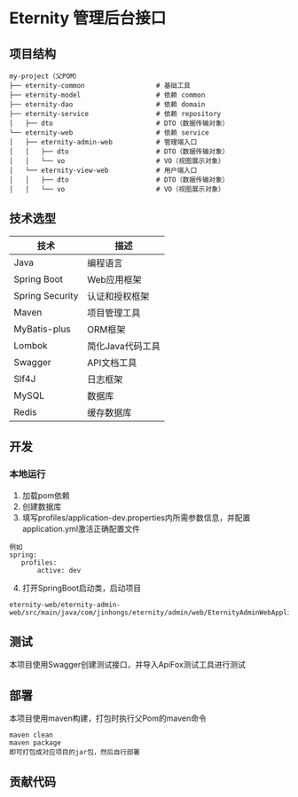 # Eternity 管理后台接口

## 项目结构
```
my-project（父POM）
├── eternity-common                  # 基础工具
├── eternity-model                   # 依赖 common
├── eternity-dao                     # 依赖 domain
├── eternity-service                 # 依赖 repository
│   ├── dto                          # DTO（数据传输对象）
└── eternity-web                     # 依赖 service
│   ├── eternity-admin-web           # 管理端入口
│   │   ├── dto                      # DTO（数据传输对象）
│   │   └── vo                       # VO（视图展示对象）
│   └── eternity-view-web            # 用户端入口
│   │   ├── dto                      # DTO（数据传输对象）
│   │   └── vo                       # VO（视图展示对象）
```

## 技术选型

| 技术              | 描述         |
|-----------------|------------|
| Java            | 编程语言       |
| Spring Boot     | Web应用框架    |
| Spring Security | 认证和授权框架    |
| Maven           | 项目管理工具     |
| MyBatis-plus    | ORM框架      |
| Lombok          | 简化Java代码工具 |
| Swagger         | API文档工具    |
| Slf4J           | 日志框架       |
| MySQL           | 数据库        |
| Redis           | 缓存数据库      |

## 开发

### 本地运行
1. 加载pom依赖
2. 创建数据库
3. 填写profiles/application-dev.properties内所需参数信息，并配置application.yml激活正确配置文件
```
例如
spring:
   profiles:
       active: dev
```
4. 打开SpringBoot启动类，启动项目
```
eternity-web/eternity-admin-web/src/main/java/com/jinhongs/eternity/admin/web/EternityAdminWebApplication.java
```

## 测试
本项目使用Swagger创建测试接口，并导入ApiFox测试工具进行测试
## 部署
本项目使用maven构建，打包时执行父Pom的maven命令
```
maven clean 
maven package
即可打包成对应项目的jar包，然后自行部署
```


## 贡献代码

